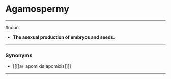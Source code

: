 # Agamospermy
---
#noun
- **The asexual production of embryos and seeds.**
---
### Synonyms
- [[[[a/_apomixis|apomixis]]]]
---
